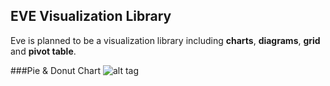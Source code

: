 ## EVE Visualization Library

Eve is planned to be a visualization library including **charts**, **diagrams**, **grid** and **pivot table**. 

###Pie & Donut Chart
![alt tag](https://dl.dropboxusercontent.com/u/36801868/evepie.jpg)
